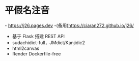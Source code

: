 # 平假名注音

\- https://j26.pages.dev -(备用)https://ciaran272.github.io/j26/

* 基于 Flask 搭建 REST API
* sudachidict-full，JMdict/Kanjidic2
* html2canvas
* Render Dockerfile-free
